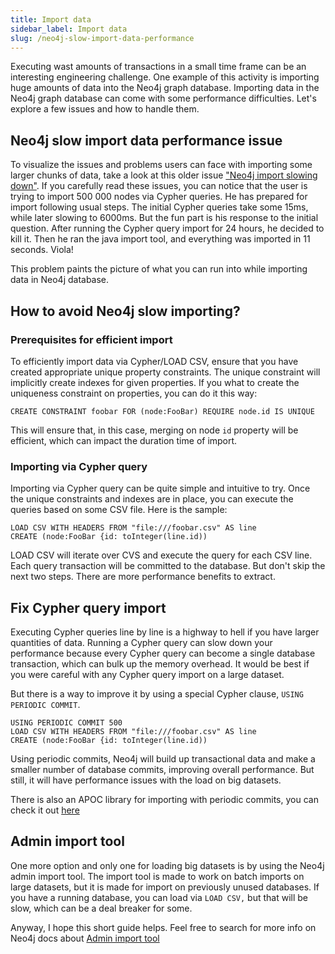 ```yaml
---
title: Import data
sidebar_label: Import data
slug: /neo4j-slow-import-data-performance
---
```


Executing wast amounts of transactions in a small time frame can be an interesting engineering challenge. One example of this activity is importing huge amounts of data into the Neo4j graph database. Importing data in the Neo4j graph database can come with some performance difficulties. Let's explore a few issues and how to handle them.


## Neo4j slow import data performance issue

To visualize the issues and problems users can face with importing some larger chunks of data, take a look at this older issue ["Neo4j import slowing down"](https://stackoverflow.com/questions/19386260/neo4j-import-slowing-down). If you carefully read these issues, you can notice that the user is trying to import 500 000 nodes via Cypher queries. He has prepared for import following usual steps. The initial Cypher queries take some 15ms, while later slowing to 6000ms. But the fun part is his response to the initial question. After running the Cypher query import for 24 hours, he decided to kill it. Then he ran the java import tool, and everything was imported in 11 seconds. Viola! 

This problem paints the picture of what you can run into while importing data in Neo4j database. 

## How to avoid Neo4j slow importing?

### Prerequisites for efficient import

To efficiently import data via Cypher/LOAD CSV, ensure that you have created appropriate unique property constraints. The unique constraint will implicitly create indexes for given properties. 
If you what to create the uniqueness constraint on properties, you can do it this way: 

```Cypher
CREATE CONSTRAINT foobar FOR (node:FooBar) REQUIRE node.id IS UNIQUE
```

This will ensure that, in this case, merging on node `id` property will be efficient, which can impact the duration time of import.  

### Importing via Cypher query

Importing via Cypher query can be quite simple and intuitive to try. Once the unique constraints and indexes are in place, you can execute the queries based on some CSV file. Here is the sample: 

```Cypher
LOAD CSV WITH HEADERS FROM "file:///foobar.csv" AS line
CREATE (node:FooBar {id: toInteger(line.id))
```

LOAD CSV will iterate over CVS and execute the query for each CSV line. Each query transaction will be committed to the database. But don't skip the next two steps. There are more performance benefits to extract. 

## Fix Cypher query import

Executing Cypher queries line by line is a highway to hell if you have larger quantities of data. Running a Cypher query can slow down your performance because every Cypher query can become a single database transaction, which can bulk up the memory overhead. It would be best if you were careful with any Cypher query import on a large dataset.

But there is a way to improve it by using a special Cypher clause, `USING PERIODIC COMMIT`.

```
USING PERIODIC COMMIT 500
LOAD CSV WITH HEADERS FROM "file:///foobar.csv" AS line
CREATE (node:FooBar {id: toInteger(line.id))
```

Using periodic commits, Neo4j will build up transactional data and make a smaller number of database commits, improving overall performance. But still, it will have performance issues with the load on big datasets. 

There is also an APOC library for importing with periodic commits, you can check it out [here](https://neo4j.com/labs/apoc/4.4/graph-updates/periodic-execution/)

## Admin import tool 

One more option and only one for loading big datasets is by using the Neo4j admin import tool. The import tool is made to work on batch imports on large datasets, but it is made for import on previously unused databases. If you have a running database, you can load via `LOAD CSV,` but that will be slow, which can be a deal breaker for some. 

Anyway, I hope this short guide helps. Feel free to search for more info on Neo4j docs about [Admin import tool](https://neo4j.com/docs/operations-manual/current/tools/neo4j-admin/neo4j-admin-import/)